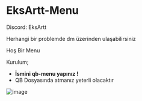 # EksArtt-Menu

Discord: EksArtt

Herhangi bir problemde dm üzerinden ulaşabilirsiniz

Hoş Bir Menu

Kurulum;
- **İsmini qb-menu yapınız !**
- QB Dosyasında atmanız yeterli olacaktır


![image](https://github.com/user-attachments/assets/133d5ae0-7533-4f61-8037-b012bf830fa7)
